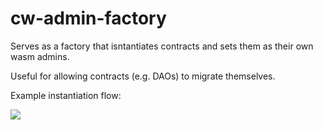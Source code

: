 # cw-admin-factory

Serves as a factory that isntantiates contracts and sets them as their
own wasm admins.

Useful for allowing contracts (e.g. DAOs) to migrate themselves.

Example instantiation flow:

![](https://bafkreibqsrdnht5chc5mdzbb6pgiyqfjke3yvukvjrokyefwwbl3k3iwaa.ipfs.nftstorage.link/)
